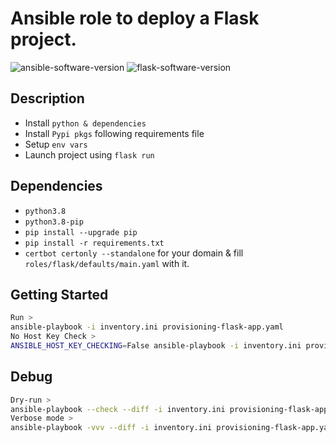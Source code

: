 # Ansible role to deploy a Flask project.  
![ansible-software-version](https://img.shields.io/badge/ansible-v2.9.6-informational)
![flask-software-version](https://img.shields.io/badge/Flask-1.1.1-important)
  
## Description
  
- Install `python & dependencies`
- Install `Pypi pkgs` following requirements file
- Setup `env vars`
- Launch project using `flask run`
  
## Dependencies
  
- `python3.8`
- `python3.8-pip`
- `pip install --upgrade pip`
- `pip install -r requirements.txt`
- `certbot certonly --standalone` for your domain & fill `roles/flask/defaults/main.yaml` with it.

## Getting Started  

```bash
Run >  
ansible-playbook -i inventory.ini provisioning-flask-app.yaml  
No Host Key Check >  
ANSIBLE_HOST_KEY_CHECKING=False ansible-playbook -i inventory.ini provisioning-flask-app.yaml  
```
  
## Debug
  
```bash
Dry-run >  
ansible-playbook --check --diff -i inventory.ini provisioning-flask-app.yaml  
Verbose mode >  
ansible-playbook -vvv --diff -i inventory.ini provisioning-flask-app.yaml  
```
